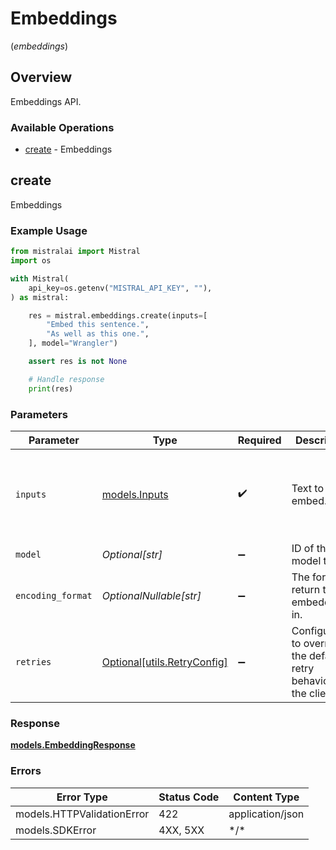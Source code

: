 # Embeddings
(*embeddings*)

## Overview

Embeddings API.

### Available Operations

* [create](#create) - Embeddings

## create

Embeddings

### Example Usage

```python
from mistralai import Mistral
import os

with Mistral(
    api_key=os.getenv("MISTRAL_API_KEY", ""),
) as mistral:

    res = mistral.embeddings.create(inputs=[
        "Embed this sentence.",
        "As well as this one.",
    ], model="Wrangler")

    assert res is not None

    # Handle response
    print(res)

```

### Parameters

| Parameter                                                           | Type                                                                | Required                                                            | Description                                                         | Example                                                             |
| ------------------------------------------------------------------- | ------------------------------------------------------------------- | ------------------------------------------------------------------- | ------------------------------------------------------------------- | ------------------------------------------------------------------- |
| `inputs`                                                            | [models.Inputs](../../models/inputs.md)                             | :heavy_check_mark:                                                  | Text to embed.                                                      | [<br/>"Embed this sentence.",<br/>"As well as this one."<br/>]      |
| `model`                                                             | *Optional[str]*                                                     | :heavy_minus_sign:                                                  | ID of the model to use.                                             |                                                                     |
| `encoding_format`                                                   | *OptionalNullable[str]*                                             | :heavy_minus_sign:                                                  | The format to return the embeddings in.                             |                                                                     |
| `retries`                                                           | [Optional[utils.RetryConfig]](../../models/utils/retryconfig.md)    | :heavy_minus_sign:                                                  | Configuration to override the default retry behavior of the client. |                                                                     |

### Response

**[models.EmbeddingResponse](../../models/embeddingresponse.md)**

### Errors

| Error Type                 | Status Code                | Content Type               |
| -------------------------- | -------------------------- | -------------------------- |
| models.HTTPValidationError | 422                        | application/json           |
| models.SDKError            | 4XX, 5XX                   | \*/\*                      |